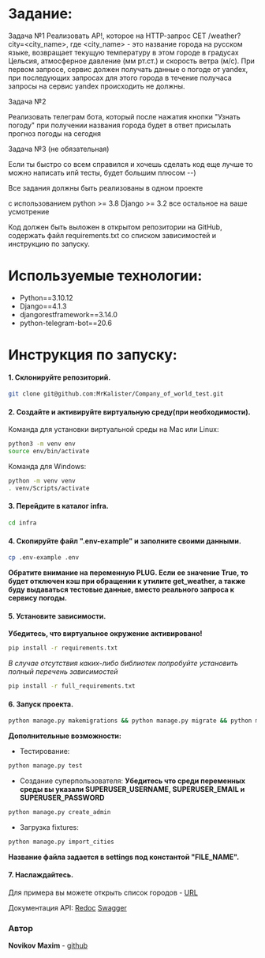 # Задание:

Задача №1
Реализовать АР!, которое на НТТР-запрос СЕТ /weather?city=<city_name>, где
<city_name> - это название города на русском языке, возвращает текущую температуру
в этом городе в градусах Цельсия, атмосферное давление (мм рт.ст.) и скорость ветра
(м/с). При первом запросе, сервис должен получать данные о погоде от yandex, при
последующих запросах для этого города в течение получаса запросы на сервис yandex
происходить не должны.

Задача №2

Реализовать телеграм бота, который после нажатия кнопки "Узнать погоду" при
получении названия города будет в ответ присылать прогноз погоды на сегодня

Задача №3 (не обязательная)

Если ты быстро со всем справился и хочешь сделать код еще лучше то можно
написать ипй тесты, будет большим плюсом --)

Все задания должны быть реализованы в одном проекте

с использованием
python >= 3.8
Django >= 3.2
все остальное на ваше усмотрение

Код должен быть выложен в открытом репозитории на GitHub, содержать файл
requirements.txt со списком зависимостей и инструкцию по запуску.

# Используемые технологии:

* Python==3.10.12
* Django==4.1.3
* djangorestframework==3.14.0
* python-telegram-bot==20.6

# Инструкция по запуску:

#### 1. Склонируйте репозиторий.

```bash
git clone git@github.com:MrKalister/Company_of_world_test.git
```

#### 2. Создайте и активируйте виртуальную среду(при необходимости).

Команда для установки виртуальной среды на Mac или Linux:

```bash
python3 -m venv env
source env/bin/activate
```

Команда для Windows:

```bash
python -m venv venv
. venv/Scripts/activate
```

#### 3. Перейдите в каталог infra.

```bash
cd infra
```

#### 4. Скопируйте файл ".env-example" и заполните своими данными.

```bash
cp .env-example .env
```

**Обратите внимание на переменную PLUG.
Если ее значение True, то будет отключен кэш при обращении к утилите get_weather,
а также буду выдаваться тестовые данные, вместо реального запроса к сервису погоды.**

#### 5. Установите зависимости.

**Убедитесь, что виртуальное окружение активировано!**

```bash
pip install -r requirements.txt
```

*В случае отсутствия каких-либо библиотек попробуйте установить полный перечень зависимостей*

```bash
pip install -r full_requirements.txt
```

#### 6. Запуск проекта.

```bash
python manage.py makemigrations && python manage.py migrate && python manage.py runserver
```

**Дополнительные возможности:**

* Тестирование:

```bash
python manage.py test
```

* Создание суперпользователя:
  **Убедитесь что среди переменных среды вы указали SUPERUSER_USERNAME, SUPERUSER_EMAIL и SUPERUSER_PASSWORD**

```bash
python manage.py create_admin
```

* Загрузка fixtures:

```bash
python manage.py import_cities
```

**Название файла задается в settings под константой "FILE_NAME".**

#### 7. Наслаждайтесь.

Для примера вы можете открыть список городов - [URL](http://127.0.0.1:8000/api/v1/cities_list/)

Документация API:
[Redoc](http://127.0.0.1:8000/redoc/)
[Swagger](http://127.0.0.1:8000/swagger/)

### Автор

**Novikov Maxim** - [github](http://github.com/MrKalister)